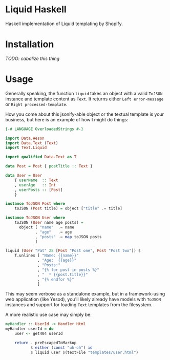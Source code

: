 # Liquid Haskell

Haskell implementation of Liquid templating by Shopify.

# Installation

*TODO: cabalize this thing*

# Usage

Generally speaking, the function `liquid` takes an object with a valid 
`ToJSON` instance and template content as `Text`. It returns either 
`Left error-message` or `Right processed-template`.

How you come about this jsonify-able object or the textual template is 
your business, but here is an example of how I might do things:

```haskell
{-# LANGUAGE OverloadedStrings #-}

import Data.Aeson
import Data.Text (Text)
import Text.Liquid

import qualified Data.Text as T

data Post = Post { postTitle :: Text }

data User = User
    { userName  :: Text
    , userAge   :: Int
    , userPosts :: [Post]
    }

instance ToJSON Post where
    toJSON (Post title) = object ["title" .= title]

instance ToJSON User where
    toJSON (User name age posts) =
      object [ "name"  .= name
             , "age"   .= age
             , "posts" .= map toJSON posts
             ]

liquid (User "Pat" 28 [Post "Post one", Post "Post two"]) $
    T.unlines [ "Name: {{name}}"
              , "Age:  {{age}}"
              , "Posts:"
              , "{% for post in posts %}"
              , "  * {{post.title}}"
              , "{% endfor %}"
              ]
```

This may seem verbose as a standalone example, but in a framework-using 
web application (like Yesod), you'll likely already have models with 
`ToJSON` instances and support for loading `Text` templates from the 
filesystem.

A more realistic use case may simply be:

```haskell
myHandler :: UserId -> Handler Html
myHandler userId = do
    user <- get404 userId

    return . preEscapedToMarkup
           $ either (const "uh-oh") id
           $ liquid user $(textFile "templates/user.html")
```
